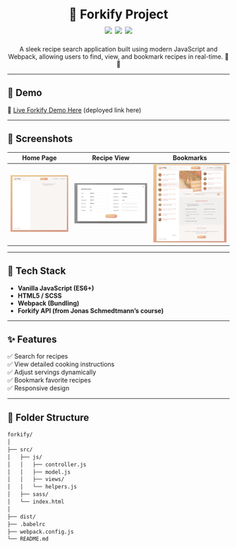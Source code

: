 <h1 align="center">
  🍴 Forkify Project
  <br />
  <img src="https://img.shields.io/badge/JavaScript-%23323330.svg?style=for-the-badge&logo=javascript&logoColor=%23F7DF1E" />
  <img src="https://img.shields.io/badge/Webpack-8DD6F9?style=for-the-badge&logo=webpack&logoColor=black" />
  <img src="https://img.shields.io/badge/SASS-CC6699?style=for-the-badge&logo=sass&logoColor=white" />
</h1>

<p align="center">
  A sleek recipe search application built using modern JavaScript and Webpack, allowing users to find, view, and bookmark recipes in real-time. 🔎🍳
</p>

---

## 🚀 Demo

🔗 [Live Forkify Demo Here](https://forkify-fe.netlify.app/) (deployed link here)

---

## 📸 Screenshots

| Home Page                       | Recipe View                         | Bookmarks                                 |
| ------------------------------- | ----------------------------------- | ----------------------------------------- |
| ![Home](./screenshots/home.png) | ![Recipe](./screenshots/recipe.png) | ![Bookmarks](./screenshots/bookmarks.png) |

---

## 🧰 Tech Stack

- **Vanilla JavaScript (ES6+)**
- **HTML5 / SCSS**
- **Webpack (Bundling)**
- **Forkify API (from Jonas Schmedtmann’s course)**

---

## ✨ Features

✅ Search for recipes  
✅ View detailed cooking instructions  
✅ Adjust servings dynamically  
✅ Bookmark favorite recipes  
✅ Responsive design

---

## 📂 Folder Structure

```bash
forkify/
│
├── src/
│   ├── js/
│   │   ├── controller.js
│   │   ├── model.js
│   │   ├── views/
│   │   └── helpers.js
│   ├── sass/
│   └── index.html
│
├── dist/
├── .babelrc
├── webpack.config.js
└── README.md
```

